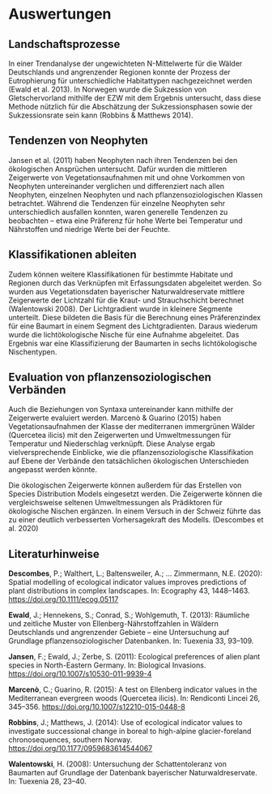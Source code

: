 # Auswertungen

## Landschaftsprozesse

In einer Trendanalyse der ungewichteten N-Mittelwerte für die Wälder Deutschlands und angrenzender Regionen konnte der Prozess der Eutrophierung für unterschiedliche Habitattypen nachgezeichnet werden (Ewald et al. 2013). In Norwegen wurde die Sukzession von Gletschervorland mithilfe der EZW mit dem Ergebnis untersucht, dass diese Methode nützlich für die Abschätzung der Sukzessionsphasen sowie der Sukzessionsrate sein kann (Robbins & Matthews 2014).

## Tendenzen von Neophyten

Jansen et al. (2011) haben Neophyten nach ihren Tendenzen bei den ökologischen Ansprüchen untersucht. Dafür wurden die mittleren Zeigerwerte von Vegetationsaufnahmen mit und ohne Vorkommen von Neophyten untereinander verglichen und differenziert nach allen Neophyten, einzelnen Neophyten und nach pflanzensoziologischen Klassen betrachtet. Während die Tendenzen für einzelne Neophyten sehr unterschiedlich ausfallen konnten, waren generelle Tendenzen zu beobachten – etwa eine Präferenz für hohe Werte bei Temperatur und Nährstoffen und niedrige Werte bei der Feuchte.

## Klassifikationen ableiten

Zudem können weitere Klassifikationen für bestimmte Habitate und Regionen durch das Verknüpfen mit Erfassungsdaten abgeleitet werden. So wurden aus Vegetationsdaten bayerischer Naturwaldreservate mittlere Zeigerwerte der Lichtzahl für die Kraut- und Strauchschicht berechnet (Walentowski 2008). Der Lichtgradient wurde in kleinere Segmente unterteilt. Diese bildeten die Basis für die Berechnung eines Präferenzindex für eine Baumart in einem Segment des Lichtgradienten. Daraus wiederum wurde die lichtökologische Nische für eine Aufnahme abgeleitet. Das Ergebnis war eine Klassifizierung der Baumarten in sechs lichtökologische Nischentypen.

## Evaluation von pflanzensoziologischen Verbänden

Auch die Beziehungen von Syntaxa untereinander kann mithilfe der Zeigerwerte evaluiert werden. Marcenò & Guarino (2015) haben Vegetationsaufnahmen der Klasse der mediterranen immergrünen Wälder (Quercetea ilicis) mit den Zeigerwerten und Umweltmessungen für Temperatur und Niederschlag verknüpft. Diese Analyse ergab vielversprechende Einblicke, wie die pflanzensoziologische Klassifikation auf Ebene der Verbände den tatsächlichen ökologischen Unterschieden angepasst werden könnte.

Die ökologischen Zeigerwerte können außerdem für das Erstellen von Species Distribution Models eingesetzt werden. Die Zeigerwerte können die vergleichsweise seltenen Umweltmessungen als Prädiktoren für ökologische Nischen ergänzen. In einem Versuch in der Schweiz führte das zu einer deutlich verbesserten Vorhersagekraft des Modells. (Descombes et al. 2020)

## Literaturhinweise

**Descombes**, P.; Walthert, L.; Baltensweiler, A.; … Zimmermann, N.E. (2020): Spatial modelling of ecological indicator values improves predictions of plant distributions in complex landscapes. In: Ecography 43, 1448–1463. <https://doi.org/10.1111/ecog.05117>

**Ewald**, J.; Hennekens, S.; Conrad, S.; Wohlgemuth, T. (2013): Räumliche und zeitliche Muster von Ellenberg-Nährstoffzahlen in Wäldern Deutschlands und angrenzender Gebiete – eine Untersuchung auf Grundlage pflanzensoziologischer Datenbanken. In: Tuexenia 33, 93–109.

**Jansen**, F.; Ewald, J.; Zerbe, S. (2011): Ecological preferences of alien plant species in North-Eastern Germany. In: Biological Invasions. <https://doi.org/10.1007/s10530-011-9939-4>

**Marcenò**, C.; Guarino, R. (2015): A test on Ellenberg indicator values in the Mediterranean evergreen woods (Quercetea ilicis). In: Rendiconti Lincei 26, 345–356. <https://doi.org/10.1007/s12210-015-0448-8>

**Robbins**, J.; Matthews, J. (2014): Use of ecological indicator values to investigate successional change in boreal to high-alpine glacier-foreland chronosequences, southern Norway. <https://doi.org/10.1177/0959683614544067>

**Walentowski**, H. (2008): Untersuchung der Schattentoleranz von Baumarten auf Grundlage der Datenbank bayerischer Naturwaldreservate. In: Tuexenia 28, 23–40.
